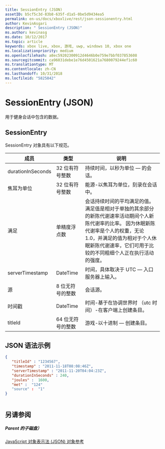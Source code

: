```yaml
---
title: SessionEntry (JSON)
assetID: b5cf5c3d-83b8-635f-d1a5-0be5d9434ea5
permalink: en-us/docs/xboxlive/rest/json-sessionentry.html
author: KevinAsgari
description: " SessionEntry (JSON)"
ms.author: kevinasg
ms.date: 10/12/2017
ms.topic: article
keywords: xbox live, xbox, 游戏, uwp, windows 10, xbox one
ms.localizationpriority: medium
ms.openlocfilehash: a8ec59202300912d4646b0e759e7bbf037853608
ms.sourcegitcommit: ca96031debe1e76d4501621a7680079244ef1c60
ms.translationtype: MT
ms.contentlocale: zh-CN
ms.lasthandoff: 10/31/2018
ms.locfileid: "5825842"
---
```

# <a name="sessionentry-json"></a>SessionEntry (JSON)
用于健身会话中包含的数据。 
<a id="ID4EN"></a>

 
## <a name="sessionentry"></a>SessionEntry
 
SessionEntry 对象具有以下规范。
 
| 成员| 类型| 说明| 
| --- | --- | --- | 
| durationInSeconds| 32 位有符号整数 | 持续时间，以秒为单位 — 的会话。 | 
| 焦耳为单位| 32 位有符号整数 | 能源-以焦耳为单位，刻录在会话中。 | 
| 满足| 单精度浮点数| 会话持续时间的平均满足的值。 满足值是相对于单独的其余部分的新陈代谢速率活动期间个人新陈代谢率的比率。 因为休眠新陈代谢率是个人的权重，无论 1.0，并满足的值为相对于个人休眠新陈代谢速率，它们可用于比较的不同粗细个人正在执行活动的强度。| 
| serverTimestamp| DateTime| 时间，具体取决于 UTC — 入口服务器上输入。 | 
| 源| 8 位无符号的整数| 会话源。| 
| 时间戳| DateTime| 时间-基于在协调世界时 （utc 时间）-在客户端上创建条目。 | 
| titleId| 64 位无符号的整数| 游戏-以十进制 — 创建条目。| 
  
<a id="ID4EFE"></a>

 
## <a name="sample-json-syntax"></a>JSON 语法示例
 

```json
{
   "titleId" : "1234567",
   "timestamp" : "2011-11-18T08:08:46Z",
   "serverTimestamp" : "2011-11-20T04:04:23Z",
   "durationInSeconds" : 240,
   "joules" :  1600,
   "met" :  "124"
   "source" :  "1"
}
    
```

  
<a id="ID4EOE"></a>

 
## <a name="see-also"></a>另请参阅
 
<a id="ID4EQE"></a>

 
##### <a name="parent"></a>Parent 的子磁盘） 

[JavaScript 对象表示法 (JSON) 对象参考](atoc-xboxlivews-reference-json.md)

   